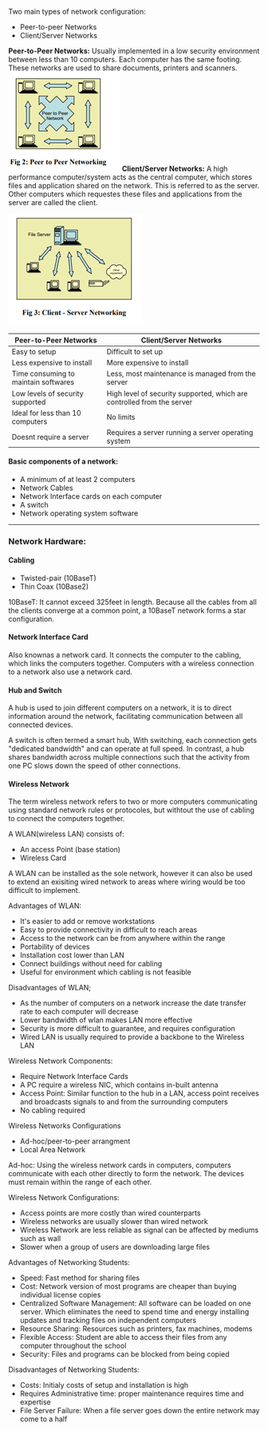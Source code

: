 Two main types of network configuration:
- Peer-to-peer Networks
- Client/Server Networks

**Peer-to-Peer Networks:** Usually implemented in a low security environment between less than 10 computers. Each computer has the same footing. These networks are used to share documents, printers and scanners.
![](images/Pasted%20image%2020230508041703.png)
**Client/Server Networks:** A high performance computer/system acts as the central computer, which stores files and application shared on the network. This is referred to as the server. Other computers which requestes these files and applications from the server are called the client.

![](images/Pasted%20image%2020230508042009.png)

Peer-to-Peer Networks | Client/Server Networks
--- | ---
Easy to setup | Difficult to set up
Less expensive to install | More expensive to install
Time consuming to maintain softwares | Less, most maintenance is managed from the server
Low levels of security supported | High level of security supported, which are controlled from the server
Ideal for less than 10 computers | No limits
Doesnt require a server | Requires a server running a server operating system


#### Basic components of a network:
- A minimum of at least 2 computers
- Network Cables
- Network Interface cards on each computer
- A switch
- Network operating system software

---
### Network Hardware:
#### Cabling
- Twisted-pair (10BaseT)
- Thin Coax (10Base2)

10BaseT: It cannot exceed 325feet in length. Because all the cables from all the clients converge at a common point, a 10BaseT network forms a star configuration.

#### Network Interface Card
Also knownas a network card. It connects the computer to the cabling, which links the computers together. Computers with a wireless connection to a network also use a network card.

#### Hub and Switch
A hub is used to join different computers on a network, it is to direct information around the network, facilitating communication between all connected devices. 

A switch is often termed a smart hub, With switching, each connection gets "dedicated bandwidth" and can operate at full speed. In contrast, a hub shares bandwidth across multiple connections such that the activity from one PC slows down the speed of other connections.

#### Wireless Network
The term wireless network refers to two or more computers communicating using standard network rules or protocoles, but withtout the use of cabling to connect the computers together.

A WLAN(wireless LAN) consists of:
- An access Point (base station)
- Wireless Card

A WLAN can be installed as the sole network, however it can also be used to extend an exisiting wired network to areas where wiring would be too difficult to implement. 

Advantages of WLAN:
- It's easier to add or remove workstations
- Easy to provide connectivity in difficult to reach areas
- Access to the network can be from anywhere within the range
- Portability of devices
- Installation cost lower than LAN
- Connect buildings without need for cabling
- Useful for environment which cabling is not feasible


Disadvantages of WLAN;
- As the number of computers on a network increase the date transfer rate to each computer will decrease
- Lower bandwidth of wlan makes LAN more effective
- Security is more difficult to guarantee, and requires configuration
- Wired LAN is usually required to provide a backbone to the Wireless LAN

Wireless Network Components:
- Require Network Interface Cards
- A PC require a wireless NIC, which contains in-built antenna
- Access Point: Similar function to the hub in a LAN, access point receives and broadcasts signals to and from the surrounding computers
- No cabling required

Wireless Networks Configurations
- Ad-hoc/peer-to-peer arrangment
- Local Area Network

Ad-hoc: Using the wireless network cards in computers, computers communicate with each other directly to form the network. The devices must remain within the range of each other.


Wireless Network Configurations:
- Access points are more costly than wired counterparts
- Wireless networks are usually slower than wired network
- Wireless Network are less reliable as signal can be affected by mediums such as wall
- Slower when a group of users are downloading large files

Advantages of Networking Students:
- Speed: Fast method for sharing files
- Cost: Network version of most programs are cheaper than buying individual license copies
- Centralized Software Management: All software can be loaded on one server. Which eliminates the need to spend time and energy installing updates and tracking files on independent computers
- Resource Sharing: Resources such as printers, fax machines, modems
- Flexible Access: Student are able to access their files from any computer throughout the school
- Security: Files and programs can be blocked from being copied

Disadvantages of Networking Students:
- Costs: Initialy costs of setup and installation is high
- Requires Administrative time: proper maintenance requires time and expertise
- File Server Failure: When a file server goes down the entire network may come to a half

